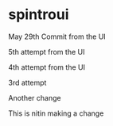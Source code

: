 # spintroui
May 29th Commit from the UI

5th attempt from the UI

4th attempt from the UI

3rd attempt

Another change

This is nitin making a change
